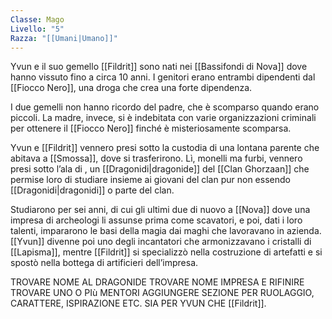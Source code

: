 ```yaml
---
Classe: Mago
Livello: "5"
Razza: "[[Umani|Umano]]"
---
```

Yvun e il suo gemello [[Fildrit]] sono nati nei [[Bassifondi di Nova]] dove hanno vissuto fino a circa 10 anni. I genitori erano entrambi dipendenti dal [[Fiocco Nero]], una droga che crea una forte dipendenza. 

I due gemelli non hanno ricordo del padre, che è scomparso quando erano piccoli. La madre, invece, si è indebitata con varie organizzazioni criminali per ottenere il [[Fiocco Nero]] finché è misteriosamente scomparsa. 

Yvun e [[Fildrit]] vennero presi sotto la custodia di una lontana parente che abitava a [[Smossa]], dove si trasferirono. Lì, monelli ma furbi, vennero presi sotto l’ala di , un [[Dragonidi|dragonide]] del [[Clan Ghorzaan]] che permise loro di studiare insieme ai giovani del clan pur non essendo [[Dragonidi|dragonidi]] o parte del clan. 

Studiarono per sei anni, di cui gli ultimi due di nuovo a [[Nova]] dove una impresa di archeologi li assunse prima come scavatori, e poi, dati i loro talenti, impararono le basi della magia dai maghi che lavoravano in azienda. [[Yvun]] divenne poi uno degli incantatori che armonizzavano i cristalli di [[Lapisma]], mentre [[Fildrit]] si specializzò nella costruzione di artefatti e si spostò nella bottega di artificieri dell’impresa. 

TROVARE NOME AL DRAGONIDE
TROVARE NOME IMPRESA E RIFINIRE
TROVARE UNO O PIù MENTORI
AGGIUNGERE SEZIONE PER RUOLAGGIO, CARATTERE, ISPIRAZIONE ETC. SIA PER YVUN CHE [[Fildrit]]. 

